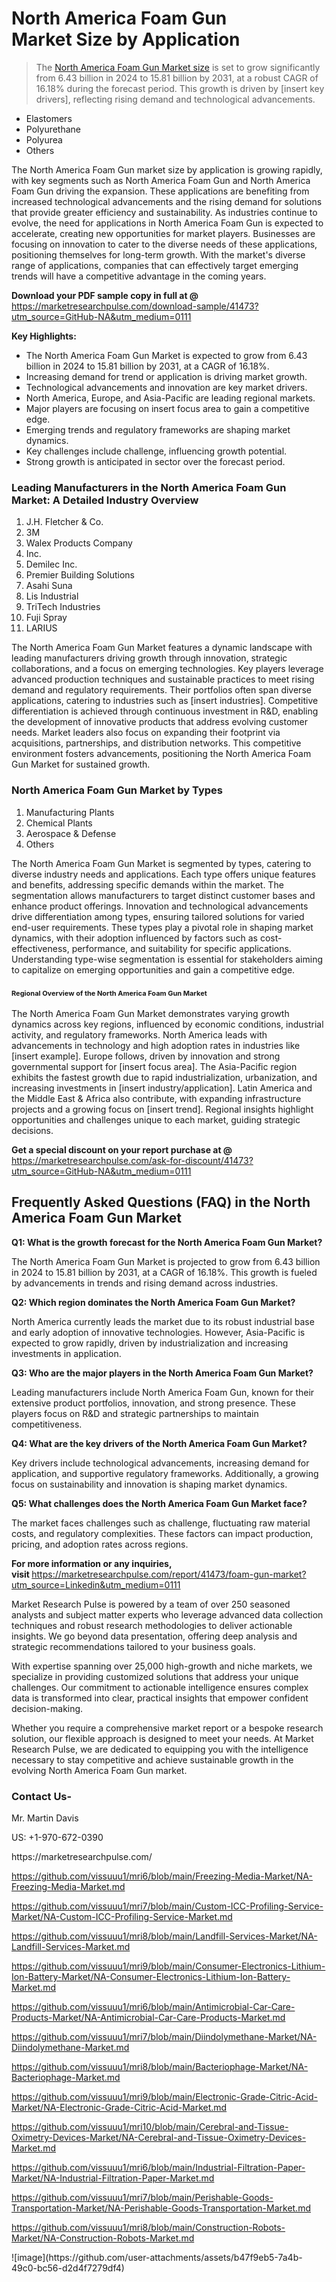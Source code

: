 <h1>North America Foam Gun Market&nbsp;Size by Application</h1><blockquote><p>The <a href="https://marketresearchpulse.com/download-sample/41473?utm_source=GitHub-NA&amp;utm_medium=0111">North America Foam Gun Market size</a> is set to grow significantly from 6.43 billion in 2024 to 15.81 billion by 2031, at a robust CAGR of 16.18% during the forecast period. This growth is driven by [insert key drivers], reflecting rising demand and technological advancements.</p></blockquote><ul><li>Elastomers<li> Polyurethane<li> Polyurea<li> Others</li></ul><p>The North America Foam Gun market size by application is growing rapidly, with key segments such as North America Foam Gun and North America Foam Gun driving the expansion. These applications are benefiting from increased technological advancements and the rising demand for solutions that provide greater efficiency and sustainability. As industries continue to evolve, the need for applications in North America Foam Gun is expected to accelerate, creating new opportunities for market players. Businesses are focusing on innovation to cater to the diverse needs of these applications, positioning themselves for long-term growth. With the market's diverse range of applications, companies that can effectively target emerging trends will have a competitive advantage in the coming years.</p><p><strong>Download your PDF sample copy in full at @ </strong><a href="https://marketresearchpulse.com/download-sample/41473?utm_source=GitHub-NA&amp;utm_medium=0111">https://marketresearchpulse.com/download-sample/41473?utm_source=GitHub-NA&amp;utm_medium=0111</a></p><p><strong>Key Highlights: </strong></p><ul><li>The North America Foam Gun Market is expected to grow from 6.43 billion in 2024 to 15.81 billion by 2031, at a CAGR of 16.18%.</li><li>Increasing demand for trend or application is driving market growth.</li><li>Technological advancements and innovation are key market drivers.</li><li>North America, Europe, and Asia-Pacific are leading regional markets.</li><li>Major players are focusing on insert focus area to gain a competitive edge.</li><li>Emerging trends and regulatory frameworks are shaping market dynamics.</li><li>Key challenges include challenge, influencing growth potential.</li><li>Strong growth is anticipated in sector over the forecast period.</li></ul><h3>Leading Manufacturers in the North America Foam Gun Market: A Detailed Industry Overview</h3><ol><li>J.H. Fletcher & Co.</li><li>3M</li><li>Walex Products Company</li><li>Inc.</li><li>Demilec Inc.</li><li>Premier Building Solutions</li><li>Asahi Suna</li><li>Lis Industrial</li><li>TriTech Industries</li><li>Fuji Spray</li><li>LARIUS</li></ol><div class="flex max-w-full flex-col flex-grow"><div class="min-h-8 text-message flex w-full flex-col items-end gap-2 whitespace-normal break-words [.text-message+&amp;]:mt-5" dir="auto" data-message-author-role="assistant" data-message-id="fd8432e4-4910-450d-b182-61b7bfb0a01f" data-message-model-slug="gpt-4o"><div class="flex w-full flex-col gap-1 empty:hidden first:pt-[3px]"><div class="markdown prose w-full break-words dark:prose-invert light"><p>The North America Foam Gun Market features a dynamic landscape with leading manufacturers driving growth through innovation, strategic collaborations, and a focus on emerging technologies. Key players leverage advanced production techniques and sustainable practices to meet rising demand and regulatory requirements. Their portfolios often span diverse applications, catering to industries such as [insert industries]. Competitive differentiation is achieved through continuous investment in R&amp;D, enabling the development of innovative products that address evolving customer needs. Market leaders also focus on expanding their footprint via acquisitions, partnerships, and distribution networks. This competitive environment fosters advancements, positioning the North America Foam Gun Market for sustained growth.</p></div></div></div></div><h3>North America Foam Gun Market by Types</h3><ol><li>Manufacturing Plants<li> Chemical Plants<li> Aerospace & Defense<li> Others</li></ol><div class="flex max-w-full flex-col flex-grow"><div class="min-h-8 text-message flex w-full flex-col items-end gap-2 whitespace-normal break-words [.text-message+&amp;]:mt-5" dir="auto" data-message-author-role="assistant" data-message-id="084470be-0bb7-4664-bddf-5156b4f41249" data-message-model-slug="gpt-4o-mini"><div class="flex w-full flex-col gap-1 empty:hidden first:pt-[3px]"><div class="markdown prose w-full break-words dark:prose-invert light"><p>The North America Foam Gun Market is segmented by types, catering to diverse industry needs and applications. Each type offers unique features and benefits, addressing specific demands within the market. The segmentation allows manufacturers to target distinct customer bases and enhance product offerings. Innovation and technological advancements drive differentiation among types, ensuring tailored solutions for varied end-user requirements. These types play a pivotal role in shaping market dynamics, with their adoption influenced by factors such as cost-effectiveness, performance, and suitability for specific applications. Understanding type-wise segmentation is essential for stakeholders aiming to capitalize on emerging opportunities and gain a competitive edge.</p></div></div></div></div><h3><span style="font-size: 11px;">Regional Overview of the North America Foam Gun Market</span></h3><div class="flex max-w-full flex-col flex-grow"><div class="min-h-8 text-message flex w-full flex-col items-end gap-2 whitespace-normal break-words [.text-message+&amp;]:mt-5" dir="auto" data-message-author-role="assistant" data-message-id="e9038762-ce64-4e30-91c9-9bd413514231" data-message-model-slug="gpt-4o-mini"><div class="flex w-full flex-col gap-1 empty:hidden first:pt-[3px]"><div class="markdown prose w-full break-words dark:prose-invert light"><p>The North America Foam Gun Market demonstrates varying growth dynamics across key regions, influenced by economic conditions, industrial activity, and regulatory frameworks. North America leads with advancements in technology and high adoption rates in industries like [insert example]. Europe follows, driven by innovation and strong governmental support for [insert focus area]. The Asia-Pacific region exhibits the fastest growth due to rapid industrialization, urbanization, and increasing investments in [insert industry/application]. Latin America and the Middle East &amp; Africa also contribute, with expanding infrastructure projects and a growing focus on [insert trend]. Regional insights highlight opportunities and challenges unique to each market, guiding strategic decisions.</p></div></div></div></div><p><strong>Get a special discount on your report purchase at @ </strong><a href="https://marketresearchpulse.com/ask-for-discount/41473?utm_source=GitHub-NA&amp;utm_medium=0111">https://marketresearchpulse.com/ask-for-discount/41473?utm_source=GitHub-NA&amp;utm_medium=0111</a></p><h2>Frequently Asked Questions (FAQ) in the North America Foam Gun Market</h2><p><strong>Q1: What is the growth forecast for the North America Foam Gun Market?</strong></p><p>The North America Foam Gun Market is projected to grow from 6.43 billion in 2024 to 15.81 billion by 2031, at a CAGR of 16.18%. This growth is fueled by advancements in trends and rising demand across industries.</p><p><strong>Q2: Which region dominates the North America Foam Gun Market?</strong></p><p>North America currently leads the market due to its robust industrial base and early adoption of innovative technologies. However, Asia-Pacific is expected to grow rapidly, driven by industrialization and increasing investments in application.</p><p><strong>Q3: Who are the major players in the North America Foam Gun Market?</strong></p><p>Leading manufacturers include North America Foam Gun, known for their extensive product portfolios, innovation, and strong presence. These players focus on R&amp;D and strategic partnerships to maintain competitiveness.</p><p><strong>Q4: What are the key drivers of the North America Foam Gun Market?</strong></p><p>Key drivers include technological advancements, increasing demand for application, and supportive regulatory frameworks. Additionally, a growing focus on sustainability and innovation is shaping market dynamics.</p><p><strong>Q5: What challenges does the North America Foam Gun Market face?</strong></p><p>The market faces challenges such as challenge, fluctuating raw material costs, and regulatory complexities. These factors can impact production, pricing, and adoption rates across regions.</p><p><strong>For more information or any inquiries, visit&nbsp;</strong><a href="https://marketresearchpulse.com/report/41473/foam-gun-market?utm_source=Linkedin&utm_medium=0111">https://marketresearchpulse.com/report/41473/foam-gun-market?utm_source=Linkedin&utm_medium=0111</a></p><p>Market Research Pulse is powered by a team of over 250 seasoned analysts and subject matter experts who leverage advanced data collection techniques and robust research methodologies to deliver actionable insights. We go beyond data presentation, offering deep analysis and strategic recommendations tailored to your business goals.</p><p>With expertise spanning over 25,000 high-growth and niche markets, we specialize in providing customized solutions that address your unique challenges. Our commitment to actionable intelligence ensures complex data is transformed into clear, practical insights that empower confident decision-making.</p><p>Whether you require a comprehensive market report or a bespoke research solution, our flexible approach is designed to meet your needs. At Market Research Pulse, we are dedicated to equipping you with the intelligence necessary to stay competitive and achieve sustainable growth in the evolving North America Foam Gun market.</p><h3><strong>Contact Us-</strong></h3><p>Mr. Martin Davis</p><p>US: +1-970-672-0390</p><p>https://marketresearchpulse.com/</p><p><a href="https://github.com/vissuuu1/mri6/blob/main/Freezing-Media-Market/NA-Freezing-Media-Market.md">https://github.com/vissuuu1/mri6/blob/main/Freezing-Media-Market/NA-Freezing-Media-Market.md</a></p><p><a href="https://github.com/vissuuu1/mri7/blob/main/Custom-ICC-Profiling-Service-Market/NA-Custom-ICC-Profiling-Service-Market.md">https://github.com/vissuuu1/mri7/blob/main/Custom-ICC-Profiling-Service-Market/NA-Custom-ICC-Profiling-Service-Market.md</a></p><p><a href="https://github.com/vissuuu1/mri8/blob/main/Landfill-Services-Market/NA-Landfill-Services-Market.md">https://github.com/vissuuu1/mri8/blob/main/Landfill-Services-Market/NA-Landfill-Services-Market.md</a></p><p><a href="https://github.com/vissuuu1/mri9/blob/main/Consumer-Electronics-Lithium-Ion-Battery-Market/NA-Consumer-Electronics-Lithium-Ion-Battery-Market.md">https://github.com/vissuuu1/mri9/blob/main/Consumer-Electronics-Lithium-Ion-Battery-Market/NA-Consumer-Electronics-Lithium-Ion-Battery-Market.md</a></p><p><a href="https://github.com/vissuuu1/mri6/blob/main/Antimicrobial-Car-Care-Products-Market/NA-Antimicrobial-Car-Care-Products-Market.md">https://github.com/vissuuu1/mri6/blob/main/Antimicrobial-Car-Care-Products-Market/NA-Antimicrobial-Car-Care-Products-Market.md</a></p><p><a href="https://github.com/vissuuu1/mri7/blob/main/Diindolymethane-Market/NA-Diindolymethane-Market.md">https://github.com/vissuuu1/mri7/blob/main/Diindolymethane-Market/NA-Diindolymethane-Market.md</a></p><p><a href="https://github.com/vissuuu1/mri8/blob/main/Bacteriophage-Market/NA-Bacteriophage-Market.md">https://github.com/vissuuu1/mri8/blob/main/Bacteriophage-Market/NA-Bacteriophage-Market.md</a></p><p><a href="https://github.com/vissuuu1/mri9/blob/main/Electronic-Grade-Citric-Acid-Market/NA-Electronic-Grade-Citric-Acid-Market.md">https://github.com/vissuuu1/mri9/blob/main/Electronic-Grade-Citric-Acid-Market/NA-Electronic-Grade-Citric-Acid-Market.md</a></p><p><a href="https://github.com/vissuuu1/mri10/blob/main/Cerebral-and-Tissue-Oximetry-Devices-Market/NA-Cerebral-and-Tissue-Oximetry-Devices-Market.md">https://github.com/vissuuu1/mri10/blob/main/Cerebral-and-Tissue-Oximetry-Devices-Market/NA-Cerebral-and-Tissue-Oximetry-Devices-Market.md</a></p><p><a href="https://github.com/vissuuu1/mri6/blob/main/Industrial-Filtration-Paper-Market/NA-Industrial-Filtration-Paper-Market.md">https://github.com/vissuuu1/mri6/blob/main/Industrial-Filtration-Paper-Market/NA-Industrial-Filtration-Paper-Market.md</a></p><p><a href="https://github.com/vissuuu1/mri7/blob/main/Perishable-Goods-Transportation-Market/NA-Perishable-Goods-Transportation-Market.md">https://github.com/vissuuu1/mri7/blob/main/Perishable-Goods-Transportation-Market/NA-Perishable-Goods-Transportation-Market.md</a></p><p><a href="https://github.com/vissuuu1/mri8/blob/main/Construction-Robots-Market/NA-Construction-Robots-Market.md">https://github.com/vissuuu1/mri8/blob/main/Construction-Robots-Market/NA-Construction-Robots-Market.md</a></p>
![image](https://github.com/user-attachments/assets/b47f9eb5-7a4b-49c0-bc56-d2d4f7279df4)
